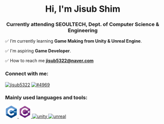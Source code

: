 <h1 align="center">Hi, I'm Jisub Shim</h1>
<h3 align="center">Currently attending SEOULTECH, Dept. of Computer Science & Engineering</h3>

✅ I’m currently learning **Game Making from Unity & Unreal Engine**.

✅ I'm aspiring **Game Developer**.

✅ How to reach me **jisub5322@naver.com**

<h3 align="left">Connect with me:</h3>
<p align="left">
<a href="https://instagram.com/jisub5322" target="blank"><img align="center" src="https://raw.githubusercontent.com/rahuldkjain/github-profile-readme-generator/master/src/images/icons/Social/instagram.svg" alt="jisub5322" height="30" width="40" /></a>
<a href="https://discord.gg/심지섭#4969" target="blank"><img align="center" src="https://raw.githubusercontent.com/rahuldkjain/github-profile-readme-generator/master/src/images/icons/Social/discord.svg" alt="#4969" height="30" width="40" /></a>
</p>

<h3 align="left">Mainly used languages and tools:</h3>
<p align="left"> <a href="https://www.w3schools.com/cpp/" target="_blank" rel="noreferrer"> <img src="https://raw.githubusercontent.com/devicons/devicon/master/icons/cplusplus/cplusplus-original.svg" alt="cplusplus" width="40" height="40"/> </a> <a href="https://www.w3schools.com/cs/" target="_blank" rel="noreferrer"> <img src="https://raw.githubusercontent.com/devicons/devicon/master/icons/csharp/csharp-original.svg" alt="csharp" width="40" height="40"/> </a> <a href="https://unity.com/" target="_blank" rel="noreferrer"> <img src="https://www.vectorlogo.zone/logos/unity3d/unity3d-icon.svg" alt="unity" width="40" height="40"/> </a> <a href="https://unrealengine.com/" target="_blank" rel="noreferrer"> <img src="https://raw.githubusercontent.com/kenangundogan/fontisto/036b7eca71aab1bef8e6a0518f7329f13ed62f6b/icons/svg/brand/unreal-engine.svg" alt="unreal" width="40" height="40"/> </a> </p>
